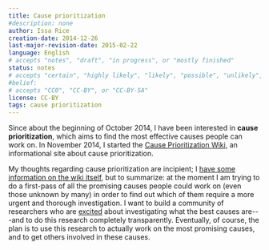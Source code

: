 ```yaml
---
title: Cause prioritization
#description: none
author: Issa Rice
creation-date: 2014-12-26
last-major-revision-date: 2015-02-22
language: English
# accepts "notes", "draft", "in progress", or "mostly finished"
status: notes
# accepts "certain", "highly likely", "likely", "possible", "unlikely", "highly unlikely", "remote", "impossible", "log", "emotional", or "fiction"
#belief: 
# accepts "CC0", "CC-BY", or "CC-BY-SA"
license: CC-BY
tags: cause prioritization
---
```


Since about the beginning of October 2014, I have been interested in **cause prioritization**, which aims to find the most effective causes people can work on.
In November 2014, I started the [Cause Prioritization Wiki](http://causeprioritization.org/), an informational site about cause prioritization.

My thoughts regarding cause prioritization are incipient; I [have some information on the wiki itself](http://causeprioritization.org/Goals%20of%20the%20wiki), but to summarize: at the moment I am trying to do a first-pass of all the promising causes people could work on (even those unknown by many) in order to find out which of them require a more urgent and thorough investigation.
I want to build a community of researchers who are [excited](http://blog.givewell.org/2013/08/20/excited-altruism/) about investigating what the best causes are---and to do this research completely transparently.
Eventually, of course, the plan is to use this research to actually work on the most promising causes, and to get others involved in these causes.
